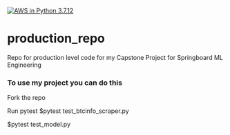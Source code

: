 [![AWS in Python 3.7.12](https://github.com/dagartga/production_repo/actions/workflows/main.yml/badge.svg)](https://github.com/dagartga/production_repo/actions/workflows/main.yml)

# production_repo
Repo for production level code for my Capstone Project for Springboard ML Engineering

### To use my project you can do this

Fork the repo

Run pytest 
$pytest test_btcinfo_scraper.py

$pytest test_model.py

